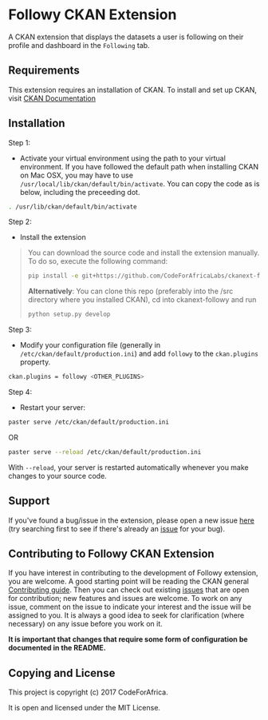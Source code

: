 
Followy CKAN Extension
=========================

A CKAN extension that displays the datasets a user is following on their profile and dashboard in the `Following` tab.


Requirements
------------

This extension requires an installation of CKAN. To install and set up CKAN, visit [CKAN Documentation](http://docs.ckan.org/en/latest/maintaining/installing/index.html)



Installation
------------

Step 1:

* Activate your virtual environment using the path to your virtual environment. If you have followed the default path when installing CKAN on Mac OSX, you may have to use `/usr/local/lib/ckan/default/bin/activate`. You can copy the code as is below, including the preceeding dot.

```bash
. /usr/lib/ckan/default/bin/activate
```

Step 2:

* Install the extension


>You can download the source code and install the extension manually. To do so, execute the following command:
> ```bash
> pip install -e git+https://github.com/CodeForAfricaLabs/ckanext-followy.git#egg=ckanext-followy
> ```
> **Alternatively**: You can clone this repo (preferably into the /src directory where you installed CKAN), cd into ckanext-followy and run
>```bash
> python setup.py develop
> ```


Step 3:

* Modify your configuration file (generally in `/etc/ckan/default/production.ini`) and add `followy` to the `ckan.plugins` property.

```bash
ckan.plugins = followy <OTHER_PLUGINS>
```

Step 4:

* Restart your server:

```bash
paster serve /etc/ckan/default/production.ini
```

OR

```bash
paster serve --reload /etc/ckan/default/production.ini
```

With `--reload`, your server is restarted automatically whenever you make changes to your source code.


Support
-------

If you've found a bug/issue in the extension, please open a new issue [here](https://github.com/CodeForAfricaLabs/ckanext-followy/issues/new) (try
searching first to see if there's already an [issue](https://github.com/CodeForAfricaLabs/ckanext-followy/issues) for your bug).



Contributing to Followy CKAN Extension
---------------------------------------------

If you have interest in contributing to the development of Followy extension, you are welcome. A good starting point
will be reading the CKAN general [Contributing guide](http://docs.ckan.org/en/ckan-2.7.0/contributing/index.html). Then you can check out 
existing [issues](https://github.com/CodeForAfricaLabs/ckanext-followy/issues) that are open for contribution; new features and issues are welcome.
To work on any issue, comment on the issue to indicate your interest and the issue will be assigned to you. It is always a good idea to seek
for clarification (where necessary) on any issue before you work on it.

**It is important that changes that require some form of configuration be documented in the README.**

Copying and License
--------------------

This project is copyright (c) 2017 CodeForAfrica.

It is open and licensed under the MIT License.